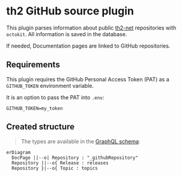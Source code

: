 # th2 GitHub source plugin

This plugin parses information about public [th2-net](https//github.com/th2-net) repositories with `octokit`. All information is saved in the database. 

If needed, Documentation pages are linked to GitHub repositories.

## Requirements

This plugin requires the GitHub Personal Access Token (PAT) as a `GITHUB_TOKEN` environment variable.

It is an option to pass the PAT into `.env`:

```
GITHUB_TOKEN=my_token
```

## Created structure

> The types are available in the [GraphQL schema](../../../../schema.graphql):

```mermaid
erDiagram
  DocPage ||--o| Repository : "_githubRepository"
  Repository ||--o{ Release : releases
  Repository }|--o{ Topic : topics
```
